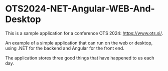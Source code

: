 # OTS2024-NET-Angular-WEB-And-Desktop

This is a sample application for a conference OTS 2024: https://www.ots.si/.

An example of a simple application that can run on the web or desktop, using .NET for the backend and Angular for the front end. 

The application stores three good things that have happened to us each day.
